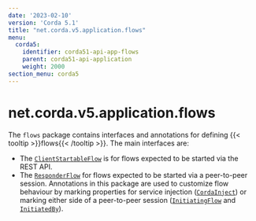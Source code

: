 ```yaml
---
date: '2023-02-10'
version: 'Corda 5.1'
title: "net.corda.v5.application.flows"
menu:
  corda5:
    identifier: corda51-api-app-flows
    parent: corda51-api-application
    weight: 2000
section_menu: corda5
---
```

# net.corda.v5.application.flows
The `flows` package contains interfaces and annotations for defining {{< tooltip >}}flows{{< /tooltip >}}. The main interfaces are:

* The <a href="../../../../../../api-ref/corda/5.0/net/corda/v5/application/flows/ClientStartableFlow.html" target="_blank">`ClientStartableFlow`</a> is for flows expected to be started via the REST API.
* The  <a href="../../../../../../api-ref/corda/5.0/net/corda/v5/application/flows/ResponderFlow.html" target="_blank">`ResponderFlow`</a> for flows expected to be started via a peer-to-peer session. Annotations in this package are used to customize flow behaviour by marking properties for service injection (<a href="../../../../../../api-ref/corda/5.0/net/corda/v5/application/flows/CordaInject.html" target="_blank">`CordaInject`</a>) or marking either side of a peer-to-peer session (<a href="../../../../../../api-ref/corda/5.0/net/corda/v5/application/flows/InitiatingFlow.html" target="_blank">`InitiatingFlow`</a> and <a href="../../../../../../api-ref/corda/5.0/net/corda/v5/application/flows/InitiatedBy.html" target="_blank">`InitiatedBy`</a>).
